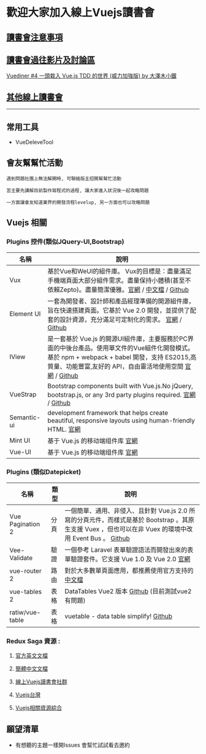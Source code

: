 # 歡迎大家加入線上Vuejs讀書會

## [讀書會注意事項](https://github.com/onlinereadbook/bookreactjs/tree/master/%E8%AE%80%E6%9B%B8%E6%9C%83%E6%B3%A8%E6%84%8F%E4%BA%8B%E9%A0%85)

## [讀書會過往影片及討論區](https://github.com/onlinereadbook/bookvuejs)

[Vuediner #4 一頭栽入 Vue.js TDD 的世界 (威力加強版) by 大澤木小鐵](https://www.youtube.com/watch?v=yeVgDph6wMQ&feature=youtu.be)


## [其他線上讀書會](https://github.com/onlinereadbook/bookreactjs/tree/master/其他線上讀書會)


---

## 常用工具

- VueDeleveTool

## 會友幫幫忙活動

```
遇到問題社團上無法解開時, 可聯絡版主招開幫幫忙活動

苦主要先講解目前製作寫程式的過程, 讓大家進入狀況後一起攻略問題

一方面讓會友知道業界的開發流程levelup, 另一方面也可以攻略問題
```
## Vuejs 相關

### Plugins 控件(類似JQuery-UI,Bootstrap)

|名稱|說明|
|---|---|
|Vux|基於Vue和WeUI的組件庫。 Vux的目標是：盡量​​滿足手機端頁面大部分組件需求。盡量保持小體積(甚至不依賴Zepto)。盡量簡潔優雅。[官網](https://vux.li) / [中文檔](https://vuxjs.gitbooks.io/vux/content/) / [Github](https://github.com/airyland/vux)|
|Element UI|一套為開發者、設計師和產品經理準備的開源組件庫，旨在快速搭建頁面。它基於 Vue 2.0 開發，並提供了配套的設計資源，充分滿足可定制化的需求。 [官網](http://element.eleme.io/) / [Github](https://github.com/ElemeFE/element) |
|IView|是一套基於 Vue.js 的開源UI組件庫，主要服務於PC界面的中後台產品。使用單文件的Vue組件化開發模式。基於 npm + webpack + babel 開發，支持 ES2015,高質量、功能豐富,友好的 API，自由靈活地使用空間 [官網](https://www.iviewui.com) / [Github](https://github.com/iview/iview) |
|VueStrap|Bootstrap components built with Vue.js.No jQuery, bootstrap.js, or any 3rd party plugins required. [官網](http://yuche.github.io/vue-strap/) / [Github](https://github.com/yuche/vue-strap) |
|Semantic-ui|development framework that helps create beautiful, responsive layouts using human-friendly HTML. [官網](http://semantic-ui.com/)|
|Mint UI|基于 Vue.js 的移动端组件库 [官網](http://mint-ui.github.io/)|
|Vue-UI|基于 Vue.js 的移动端组件库 [官網](http://vueui.github.io/)|





### Plugins (類似Datepicket)
|名稱|類型|說明|
|---|---|---|
|Vue Pagination 2|分頁|一個簡單、通用、非侵入、且針對 Vue.js 2.0 所寫的分頁元件，而樣式是基於 Bootstrap 。其原生支援 Vuex ，但也可以在非 Vuex 的環境中改用 Event Bus 。 [Github](https://github.com/matfish2/vue-pagination-2)|
|Vee-Validate|驗證|一個參考 Laravel 表單驗證語法而開發出來的表單驗證套件。它支援 Vue 1.0 及 Vue 2.0 [官網](http://vee-validate.logaretm.com/)
|vue-router 2|路由|對於大多數單頁面應用，都推薦使用官方支持的 [中文檔](http://router.vuejs.org/zh-cn/index.html)|
|vue-tables 2|表格|DataTables Vue2 版本 [Github](https://github.com/matfish2/vue-tables-2) (目前測試vue2有問題)|
|ratiw/vue-table|表格|vuetable - data table simplify! [Github](https://github.com/ratiw/vue-table)|

### Redux Saga 資源 :

1. [官方英文文檔](https://vuejs.org/)

2. [簡體中文文檔](http://vuefe.cn/)

32. [線上Vuejs讀書會社群](https://www.facebook.com/groups/616281401885574/)

4. [Vuejs台灣](https://www.facebook.com/groups/vuejs.tw/?fref=ts)

5. [Vuejs相關資源綜合](https://github.com/vuejs/awesome-vue)


## 願望清單

- 有想聽的主題一樣開Issues 會幫忙試試看去邀約

